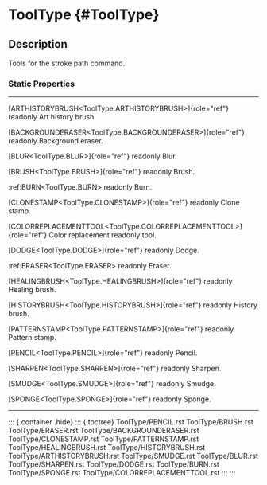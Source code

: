 ToolType {#ToolType}
========

Description
-----------

Tools for the stroke path command.

### Static Properties

  --------------------------------------------------------------------- -------------------
  [ARTHISTORYBRUSH\<ToolType.ARTHISTORYBRUSH\>]{role="ref"} readonly    Art history brush.

  [BACKGROUNDERASER\<ToolType.BACKGROUNDERASER\>]{role="ref"} readonly  Background eraser.

  [BLUR\<ToolType.BLUR\>]{role="ref"} readonly                          Blur.

  [BRUSH\<ToolType.BRUSH\>]{role="ref"} readonly                        Brush.

  :ref:BURN\<ToolType.BURN\> readonly                                   Burn.

  [CLONESTAMP\<ToolType.CLONESTAMP\>]{role="ref"} readonly              Clone stamp.

  [COLORREPLACEMENTTOOL\<ToolType.COLORREPLACEMENTTOOL\>]{role="ref"}   Color replacement
  readonly                                                              tool.

  [DODGE\<ToolType.DODGE\>]{role="ref"} readonly                        Dodge.

  :ref:ERASER\<ToolType.ERASER\> readonly                               Eraser.

  [HEALINGBRUSH\<ToolType.HEALINGBRUSH\>]{role="ref"} readonly          Healing brush.

  [HISTORYBRUSH\<ToolType.HISTORYBRUSH\>]{role="ref"} readonly          History brush.

  [PATTERNSTAMP\<ToolType.PATTERNSTAMP\>]{role="ref"} readonly          Pattern stamp.

  [PENCIL\<ToolType.PENCIL\>]{role="ref"} readonly                      Pencil.

  [SHARPEN\<ToolType.SHARPEN\>]{role="ref"} readonly                    Sharpen.

  [SMUDGE\<ToolType.SMUDGE\>]{role="ref"} readonly                      Smudge.

  [SPONGE\<ToolType.SPONGE\>]{role="ref"} readonly                      Sponge.
  --------------------------------------------------------------------- -------------------

::: {.container .hide}
::: {.toctree}
ToolType/PENCIL.rst ToolType/BRUSH.rst ToolType/ERASER.rst
ToolType/BACKGROUNDERASER.rst ToolType/CLONESTAMP.rst
ToolType/PATTERNSTAMP.rst ToolType/HEALINGBRUSH.rst
ToolType/HISTORYBRUSH.rst ToolType/ARTHISTORYBRUSH.rst
ToolType/SMUDGE.rst ToolType/BLUR.rst ToolType/SHARPEN.rst
ToolType/DODGE.rst ToolType/BURN.rst ToolType/SPONGE.rst
ToolType/COLORREPLACEMENTTOOL.rst
:::
:::
